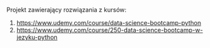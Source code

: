 Projekt zawierający rozwiązania z kursów:

1. https://www.udemy.com/course/data-science-bootcamp-python
2. https://www.udemy.com/course/250-data-science-bootcamp-w-jezyku-python
